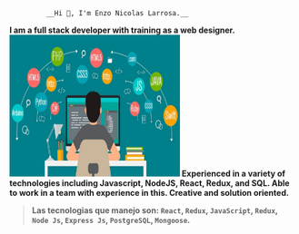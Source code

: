              __Hi 👋, I'm Enzo Nicolas Larrosa.__

__I am a full stack developer with training as a web designer.
<img height="250" width="300" src="./imagen-programacion.jpeg" />
Experienced in a variety of technologies including Javascript, NodeJS, React, Redux, and SQL. Able to work in a team with experience in this. Creative and solution oriented.__


 > __Las tecnologias que manejo son: `React`, `Redux`, `JavaScript`, `Redux`, `Node Js`, `Express Js`, `PostgreSQL`, `Mongoose`.__

